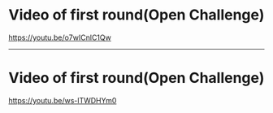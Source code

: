 Video of first round(Open Challenge)
===


https://youtu.be/o7wICnlC1Qw

---
Video of first round(Open Challenge)
===


https://youtu.be/ws-lTWDHYm0
